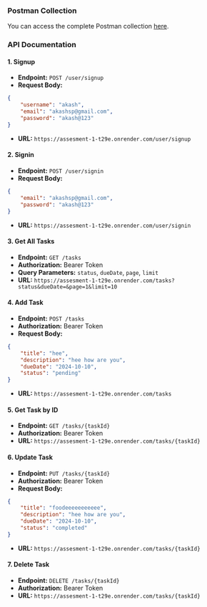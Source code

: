 ### Postman Collection

You can access the complete Postman collection [here](https://api.postman.com/collections/36422499-f203e658-c399-4726-9afd-2c940ff22a79?access_key=PMAT-01J9KPQXFTD42HHKY5Y70WSFWB).



### API Documentation

#### 1. Signup
- **Endpoint:** `POST /user/signup`
- **Request Body:**
```json
{
    "username": "akash",
    "email": "akashsp@gmail.com",
    "password": "akash@123"
}
```
- **URL:** `https://assesment-1-t29e.onrender.com/user/signup`

#### 2. Signin
- **Endpoint:** `POST /user/signin`
- **Request Body:**
```json
{
    "email": "akashsp@gmail.com",
    "password": "akash@123"
}
```
- **URL:** `https://assesment-1-t29e.onrender.com/user/signin`

#### 3. Get All Tasks
- **Endpoint:** `GET /tasks`
- **Authorization:** Bearer Token
- **Query Parameters:** `status`, `dueDate`, `page`, `limit`
- **URL:** `https://assesment-1-t29e.onrender.com/tasks?status&dueDate=&page=1&limit=10`

#### 4. Add Task
- **Endpoint:** `POST /tasks`
- **Authorization:** Bearer Token
- **Request Body:**
```json
{
    "title": "hee",
    "description": "hee how are you",
    "dueDate": "2024-10-10",
    "status": "pending"
}
```
- **URL:** `https://assesment-1-t29e.onrender.com/tasks`

#### 5. Get Task by ID
- **Endpoint:** `GET /tasks/{taskId}`
- **Authorization:** Bearer Token
- **URL:** `https://assesment-1-t29e.onrender.com/tasks/{taskId}`

#### 6. Update Task
- **Endpoint:** `PUT /tasks/{taskId}`
- **Authorization:** Bearer Token
- **Request Body:**
```json
{
    "title": "foodeeeeeeeeeee",
    "description": "hee how are you",
    "dueDate": "2024-10-10",
    "status": "completed"
}
```
- **URL:** `https://assesment-1-t29e.onrender.com/tasks/{taskId}`

#### 7. Delete Task
- **Endpoint:** `DELETE /tasks/{taskId}`
- **Authorization:** Bearer Token
- **URL:** `https://assesment-1-t29e.onrender.com/tasks/{taskId}`



